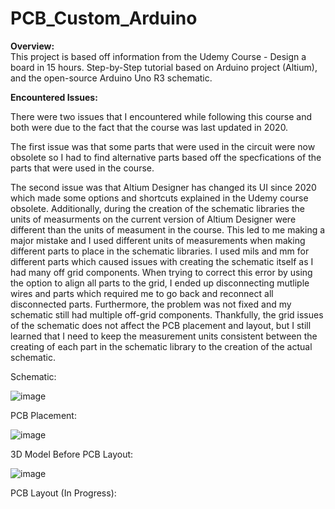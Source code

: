 # PCB_Custom_Arduino

**Overview:**  
  This project is based off information from the Udemy Course - Design a board in 15 hours. Step-by-Step tutorial based on Arduino project (Altium), and the open-source Arduino Uno R3 schematic. 

**Encountered Issues:** 

  There were two issues that I encountered while following this course and both were due to the fact that the course was last updated in 2020.    
    
  The first issue was that some parts that were used in the circuit were now obsolete so I had to find alternative parts based off the specfications of the parts that were used in the course.     
    
  The second issue was that Altium Designer has changed its UI since 2020 which made some options and shortcuts explained in the Udemy course obsolete. Additionally, during the creation of the schematic libraries the units of measurments on the current version of Altium Designer were different than the units of measument in the course. This led to me making a major mistake and I used different units of measurements when making different parts to place in the schematic libraries. I used mils and mm for different parts which caused issues with creating the schematic itself as I had many off grid components. When trying to correct this error by using the option to align all parts to the grid, I ended up disconnecting mutliple wires and parts which required me to go back and reconnect all disconnected parts. Furthermore, the problem was not fixed and my schematic still had multiple off-grid components. Thankfully, the grid issues of the schematic does not affect the PCB placement and layout, but I still learned that I need to keep the measurement units consistent between the creating of each part in the schematic library to the creation of the actual schematic.

Schematic:

![image](https://github.com/Hayden-Cao/PCB_Custom_Arduino/assets/130268332/8acf9905-d22f-4fce-bfde-3b03639fa933)


PCB Placement:

![image](https://github.com/Hayden-Cao/PCB_Custom_Arduino/assets/130268332/13e063b1-6665-4eac-a857-496654f282b5)


3D Model Before PCB Layout:

![image](https://github.com/Hayden-Cao/PCB_Custom_Arduino/assets/130268332/40ce8599-3114-4991-949c-761897c8bd4c)


PCB Layout (In Progress):


